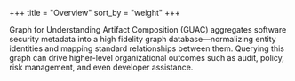+++
title = "Overview"
sort_by = "weight"
+++

Graph for Understanding Artifact Composition (GUAC) aggregates software security
metadata into a high fidelity graph database—normalizing entity identities and
mapping standard relationships between them. Querying this graph can drive
higher-level organizational outcomes such as audit, policy, risk management, and
even developer assistance.

